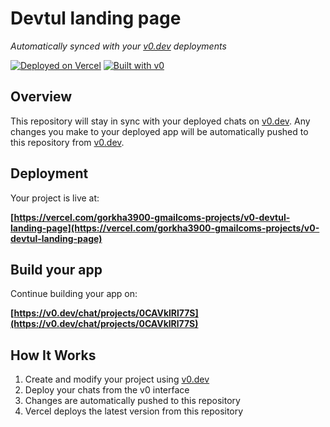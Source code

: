 # Devtul landing page

*Automatically synced with your [v0.dev](https://v0.dev) deployments*

[![Deployed on Vercel](https://img.shields.io/badge/Deployed%20on-Vercel-black?style=for-the-badge&logo=vercel)](https://vercel.com/gorkha3900-gmailcoms-projects/v0-devtul-landing-page)
[![Built with v0](https://img.shields.io/badge/Built%20with-v0.dev-black?style=for-the-badge)](https://v0.dev/chat/projects/0CAVklRl77S)

## Overview

This repository will stay in sync with your deployed chats on [v0.dev](https://v0.dev).
Any changes you make to your deployed app will be automatically pushed to this repository from [v0.dev](https://v0.dev).

## Deployment

Your project is live at:

**[https://vercel.com/gorkha3900-gmailcoms-projects/v0-devtul-landing-page](https://vercel.com/gorkha3900-gmailcoms-projects/v0-devtul-landing-page)**

## Build your app

Continue building your app on:

**[https://v0.dev/chat/projects/0CAVklRl77S](https://v0.dev/chat/projects/0CAVklRl77S)**

## How It Works

1. Create and modify your project using [v0.dev](https://v0.dev)
2. Deploy your chats from the v0 interface
3. Changes are automatically pushed to this repository
4. Vercel deploys the latest version from this repository
